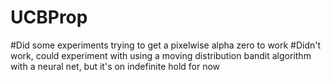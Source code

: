 # UCBProp

#Did some experiments trying to get a pixelwise alpha zero to work
#Didn't work, could experiment with using a moving distribution bandit algorithm with a neural net, but it's on indefinite hold for now